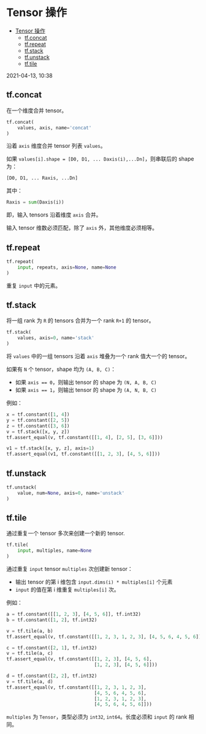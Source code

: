 # Tensor 操作

- [Tensor 操作](#tensor-操作)
  - [tf.concat](#tfconcat)
  - [tf.repeat](#tfrepeat)
  - [tf.stack](#tfstack)
  - [tf.unstack](#tfunstack)
  - [tf.tile](#tftile)

2021-04-13, 10:38

## tf.concat

在一个维度合并 tensor。

```py
tf.concat(
    values, axis, name='concat'
)
```

沿着 `axis` 维度合并 tensor 列表 `values`。

如果 `values[i].shape = [D0, D1, ... Daxis(i),...Dn]`，则串联后的 shape 为：

```py
[D0, D1, ... Raxis, ...Dn]
```

其中：

```py
Raxis = sum(Daxis(i))
```

即，输入 tensors 沿着维度 `axis` 合并。

输入 tensor 维数必须匹配，除了 `axis` 外，其他维度必须相等。

## tf.repeat

```py
tf.repeat(
    input, repeats, axis=None, name=None
)
```

重复 `input` 中的元素。


## tf.stack

将一组 rank 为 `R` 的 tensors 合并为一个 rank `R+1` 的 tensor。

```py
tf.stack(
    values, axis=0, name='stack'
)
```

将 `values` 中的一组 tensors 沿着 `axis` 堆叠为一个 rank 值大一个的 tensor。

如果有 `N` 个 tensor，shape 均为 `(A, B, C)`：

- 如果 `axis == 0`，则输出 tensor 的 shape 为 `(N, A, B, C)`
- 如果 `axis == 1`，则输出 tensor 的 shape 为 `(A, N, B, C)`

例如：

```py
x = tf.constant([1, 4])
y = tf.constant([2, 5])
z = tf.constant([3, 6])
v = tf.stack([x, y, z])
tf.assert_equal(v, tf.constant([[1, 4], [2, 5], [3, 6]]))

v1 = tf.stack([x, y, z], axis=1)
tf.assert_equal(v1, tf.constant([[1, 2, 3], [4, 5, 6]]))
```

## tf.unstack

```py
tf.unstack(
    value, num=None, axis=0, name='unstack'
)
```



## tf.tile

通过重复一个 tensor 多次来创建一个新的 tensor.

```py
tf.tile(
    input, multiples, name=None
)
```

通过重复 `input` tensor `multiples` 次创建新 tensor：
- 输出 tensor 的第 i 维包含 `input.dims(i) * multiples[i]` 个元素
- `input` 的值在第 i 维重复 `multiples[i]` 次。

例如：

```py
a = tf.constant([[1, 2, 3], [4, 5, 6]], tf.int32)
b = tf.constant([1, 2], tf.int32)

v = tf.tile(a, b)
tf.assert_equal(v, tf.constant([[1, 2, 3, 1, 2, 3], [4, 5, 6, 4, 5, 6]], tf.int32))

c = tf.constant([2, 1], tf.int32)
v = tf.tile(a, c)
tf.assert_equal(v, tf.constant([[1, 2, 3], [4, 5, 6],
                                [1, 2, 3], [4, 5, 6]]))

d = tf.constant([2, 2], tf.int32)
v = tf.tile(a, d)
tf.assert_equal(v, tf.constant([[1, 2, 3, 1, 2, 3],
                                [4, 5, 6, 4, 5, 6],
                                [1, 2, 3, 1, 2, 3],
                                [4, 5, 6, 4, 5, 6]]))
```

`multiples` 为 `Tensor`，类型必须为 `int32`, `int64`。长度必须和 `input` 的 rank 相同。
